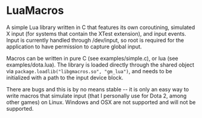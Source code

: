 # LuaMacros

A simple Lua library written in C that features its own coroutining, simulated X input (for systems that contain the XTest extension), and input events. Input is currently handled through /dev/input, so root is required for the application to have permission to capture global input.

Macros can be written in pure C (see examples/simple.c), or lua (see examples/dota.lua). The library is loaded directly through the shared object via `package.loadlib("libgmacros.so", "gm_lua")`, and needs to be initialized with a path to the input device block.

There are bugs and this is by no means stable -- it is only an easy way to write macros that simulate input (that I personally use for Dota 2, among other games) on Linux. Windows and OSX are not supported and will not be supported.
